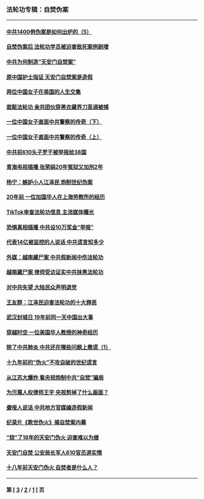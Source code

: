 ### 法轮功专辑：自焚伪案
---
#### [中共1400例伪案是如何出炉的（5）](../../pages/nf5562/n13226831.md?04190430) 
#### [自焚伪案后 法轮功学员被迫害致死案例剧增](../../pages/nf5562/n13190600.md?04190430) 
#### [中共为何制造“天安门自焚案”](../../pages/nf5562/n13183270.md?04190430) 
#### [原中国护士指证 天安门自焚案是造假](../../pages/nf5562/n13172289.md?04190430) 
#### [两位中国女子在美国的人生交集](../../pages/nf5562/n13156138.md?04190430) 
#### [栽赃法轮功 亲共团伙穿黑衣藏界刀高调被捕](../../pages/nf5562/n13073780.md?04190430) 
#### [一位中国女子直面中共警察的传奇（下）](../../pages/nf5562/n12989706.md?04190430) 
#### [一位中国女子直面中共警察的传奇（上）](../../pages/nf5562/n12985072.md?04190430) 
#### [中共前610头子罗干被举报给38国](../../pages/nf5562/n12975419.md?04190430) 
#### [青海电视插播 张荣娟20年冤狱又加刑2年](../../pages/nf5562/n12738166.md?04190430) 
#### [杨宁：嫉妒小人江泽民 炮制世纪伪案](../../pages/nf5562/n12724108.md?04190430) 
#### [20年前 一位加国华人在上海劳教所的经历](../../pages/nf5562/n12707932.md?04190430) 
#### [TikTok审查法轮功信息 主流媒体曝光](../../pages/nf5562/n12362336.md?04190430) 
#### [恐惧真相插播 中共设10万奖金“举报”](../../pages/nf5562/n12306396.md?04190430) 
#### [代表14亿被监控的人说话 中共谎言知多少](../../pages/nf5562/n12297484.md?04190430) 
#### [外媒：越南藏尸案 中共假新闻中伤法轮功](../../pages/nf5562/n12264411.md?04190430) 
#### [越南藏尸案 律师受访证实中共抹黑法轮功](../../pages/nf5562/n12261878.md?04190430) 
#### [对中共失望 大陆民众声明退党](../../pages/nf5562/n12187315.md?04190430) 
#### [王友群：江泽民迫害法轮功的十大罪恶](../../pages/nf5562/n12169074.md?04190430) 
#### [武汉封城日 19年前同一天中国出大事](../../pages/nf5562/n12150901.md?04190430) 
#### [穿越时空  一位美国华人教授的神奇经历](../../pages/nf5562/n12097460.md?04190430) 
#### [除了中共肺炎 中共还在哪些问题上撒谎（1）](../../pages/nf5562/n11955770.md?04190430) 
#### [十九年前的“伪火”不攻自破的世纪谎言](../../pages/nf5562/n11813238.md?04190430) 
#### [从江苏大爆炸 看央视炮制中共“自焚”骗局](../../pages/nf5562/n11140275.md?04190430) 
#### [为污蔑人权律师王宇 央视剪掉了什么画面？](../../pages/nf5562/n11130142.md?04190430) 
#### [聋哑人说话 中共地方官媒编造假新闻](../../pages/nf5562/n11006067.md?04190430) 
#### [纪录片《欺世伪火》揭自焚案内幕](../../pages/nf5562/n11002664.md?04190430) 
#### [“烧”了18年的天安门伪火 迫害难以为继](../../pages/nf5562/n10996660.md?04190430) 
#### [天安门自焚 公安局长军人610官员道实情](../../pages/nf5562/n10997098.md?04190430) 
#### [十八年前天安门伪火 自焚者是什么人？](../../pages/nf5562/n10996556.md?04190430) 

---
#### 第 [ [3](./3.md?04190430) / [2](./2.md?04190430) / [1](./1.md?04190430) ] 页
